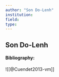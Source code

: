 ```yaml
---
author: "Son Do-Lenh"
institution:
field:
type:
---
```


## Son Do-Lenh
#### Bibliography:

![[@Cuendet2013-vm]]